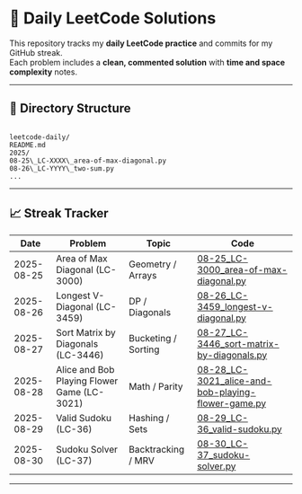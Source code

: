 # 🧠 Daily LeetCode Solutions

This repository tracks my **daily LeetCode practice** and commits for my GitHub streak.  
Each problem includes a **clean, commented solution** with **time and space complexity** notes.

---

## 📂 Directory Structure

```

leetcode-daily/
README.md
2025/
08-25\_LC-XXXX\_area-of-max-diagonal.py
08-26\_LC-YYYY\_two-sum.py
...

```

---

## 📈 Streak Tracker

| Date       | Problem                                     | Topic               | Code                                                                                                          |
| ---------- | ------------------------------------------- | ------------------- | ------------------------------------------------------------------------------------------------------------- |
| 2025-08-25 | Area of Max Diagonal (LC-3000)              | Geometry / Arrays   | [08-25_LC-3000_area-of-max-diagonal.py](2025/08-25_LC-3000_area-of-max-diagonal.py)                           |
| 2025-08-26 | Longest V-Diagonal (LC-3459)                | DP / Diagonals      | [08-26_LC-3459_longest-v-diagonal.py](2025/08-26_LC-3459_longest-v-diagonal.py)                               |
| 2025-08-27 | Sort Matrix by Diagonals (LC-3446)          | Bucketing / Sorting | [08-27_LC-3446_sort-matrix-by-diagonals.py](2025/08-27_LC-3446_sort-matrix-by-diagonals.py)                   |
| 2025-08-28 | Alice and Bob Playing Flower Game (LC-3021) | Math / Parity       | [08-28_LC-3021_alice-and-bob-playing-flower-game.py](2025/08-28_LC-3021_alice-and-bob-playing-flower-game.py) |
| 2025-08-29 | Valid Sudoku (LC-36)                        | Hashing / Sets      | [08-29_LC-36_valid-sudoku.py](2025/08-29_LC-36_valid-sudoku.py)                                               |
| 2025-08-30 | Sudoku Solver (LC-37)                       | Backtracking / MRV  | [08-30_LC-37_sudoku-solver.py](2025/08-30_LC-37_sudoku-solver.py)                                             |

---
